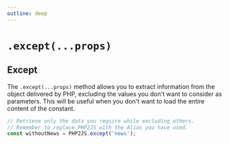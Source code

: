 ```yaml
---
outline: deep
---
```


# `.except(...props)` 

## Except

The `.except(...props)` method allows you to extract information from the object delivered by PHP, excluding the values you don't want to consider as parameters. This will be useful when you don't want to load the entire content of the constant.

```javascript
// Retrieve only the data you require while excluding others.
// Remember to replace PHP2JS with the Alias you have used.
const withoutNews = PHP2JS.except('news');
```

